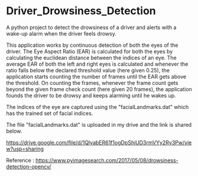 # Driver_Drowsiness_Detection
A python project to detect the drowsiness of a driver and alerts with a wake-up alarm when the driver feels drowsy.

  This application works by continuous detection of both the eyes of the driver. The Eye Aspect Ratio (EAR) is calculated for both the eyes by calculating the euclidean distance between the indices of an eye. The average EAR of both the left and right eyes is calculated and whenever the ratio falls below the declared threshold value (here given 0.25), the application starts counting the number of frames until the EAR gets above the threshold. On counting the frames, whenever the frame count gets beyond the given frame check count (here given 20 frames), the application founds the driver to be drowsy and keeps alarming until he wakes up.

The indices of the eye are captured using the "facialLandmarks.dat" which has the trained set of facial indices.

The file "facialLandmarks.dat" is uploaded in my drive and the link is shared below.

https://drive.google.com/file/d/1QlyabER61f1ogDpShjUD3rmVYy2Ry3Pw/view?usp=sharing

Reference : https://www.pyimagesearch.com/2017/05/08/drowsiness-detection-opencv/
